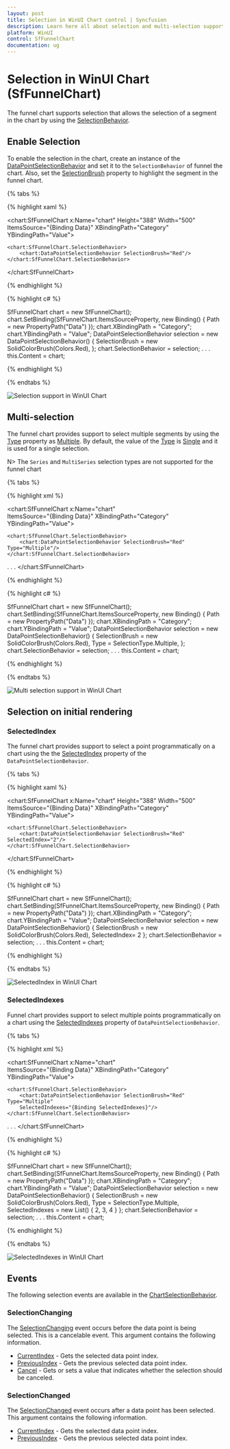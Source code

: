 ```yaml
---
layout: post
title: Selection in WinUI Chart control | Syncfusion
description: Learn here all about selection and multi-selection support in Syncfusion WinUI Chart (SfFunnelChart) control.
platform: WinUI
control: SfFunnelChart
documentation: ug
---
```


# Selection in WinUI Chart (SfFunnelChart)

The funnel chart supports selection that allows the selection of a segment in the chart by using the [SelectionBehavior](). 

## Enable Selection

To enable the selection in the chart, create an instance of the [DataPointSelectionBehavior]() and set it to the `SelectionBehavior` of funnel the chart. Also, set the [SelectionBrush]() property to highlight the segment in the funnel chart.

{% tabs %}

{% highlight xaml %}

<chart:SfFunnelChart x:Name="chart" 
                     Height="388"
                     Width="500"
                     ItemsSource="{Binding Data}" 
                     XBindingPath="Category"
                     YBindingPath="Value">

    <chart:SfFunnelChart.SelectionBehavior>
        <chart:DataPointSelectionBehavior SelectionBrush="Red"/>
    </chart:SfFunnelChart.SelectionBehavior>

</chart:SfFunnelChart>

{% endhighlight %}

{% highlight c# %}

SfFunnelChart chart = new SfFunnelChart();
chart.SetBinding(SfFunnelChart.ItemsSourceProperty, new Binding() { Path = new PropertyPath("Data") });
chart.XBindingPath = "Category";
chart.YBindingPath = "Value";
DataPointSelectionBehavior selection = new DataPointSelectionBehavior()
{
    SelectionBrush = new SolidColorBrush(Colors.Red),
};
chart.SelectionBehavior = selection;
. . .
this.Content = chart;

{% endhighlight %}

{% endtabs %}

![Selection support in WinUI Chart](Selection_images/winui-chart_segment_selection.png)

## Multi-selection

The funnel chart provides support to select multiple segments by using the [Type](https://help.syncfusion.com/cr/winui/Syncfusion.UI.Xaml.Charts.ChartSelectionBehavior.html#Syncfusion_UI_Xaml_Charts_ChartSelectionBehavior_Type) property as [Multiple](). By default, the value of the [Type](https://help.syncfusion.com/cr/winui/Syncfusion.UI.Xaml.Charts.ChartSelectionBehavior.html#Syncfusion_UI_Xaml_Charts_ChartSelectionBehavior_Type) is [Single]() and it is used for a single selection.

N> The `Series` and `MultiSeries` selection types are not supported for the funnel chart

{% tabs %}

{% highlight xml %}

<chart:SfFunnelChart x:Name="chart"  
                     ItemsSource="{Binding Data}" 
                     XBindingPath="Category"
                     YBindingPath="Value">

    <chart:SfFunnelChart.SelectionBehavior>
        <chart:DataPointSelectionBehavior SelectionBrush="Red" Type="Multiple"/>
    </chart:SfFunnelChart.SelectionBehavior>
. . .
</chart:SfFunnelChart>

{% endhighlight %}

{% highlight c# %}

SfFunnelChart chart = new SfFunnelChart();
chart.SetBinding(SfFunnelChart.ItemsSourceProperty, new Binding() { Path = new PropertyPath("Data") });
chart.XBindingPath = "Category";
chart.YBindingPath = "Value";
DataPointSelectionBehavior selection = new DataPointSelectionBehavior()
{
    SelectionBrush = new SolidColorBrush(Colors.Red),
    Type = SelectionType.Multiple,
};
chart.SelectionBehavior = selection;
. . .
this.Content = chart;

{% endhighlight %}

{% endtabs %}

![Multi selection support in WinUI Chart](Selection_images/winui-chart_multi_selection.png)

## Selection on initial rendering

### SelectedIndex

The funnel chart provides support to select a point programmatically on a chart using the the [SelectedIndex]() property of the `DataPointSelectionBehavior`.

{% tabs %}

{% highlight xaml %}

<chart:SfFunnelChart x:Name="chart" 
                     Height="388" Width="500"
                     ItemsSource="{Binding Data}" 
                     XBindingPath="Category"
                     YBindingPath="Value">

    <chart:SfFunnelChart.SelectionBehavior>
        <chart:DataPointSelectionBehavior SelectionBrush="Red" SelectedIndex="2"/>
    </chart:SfFunnelChart.SelectionBehavior>

</chart:SfFunnelChart>

{% endhighlight %}

{% highlight c# %}

SfFunnelChart chart = new SfFunnelChart();
chart.SetBinding(SfFunnelChart.ItemsSourceProperty, new Binding() { Path = new PropertyPath("Data") });
chart.XBindingPath = "Category";
chart.YBindingPath = "Value";
DataPointSelectionBehavior selection = new DataPointSelectionBehavior()
{
    SelectionBrush = new SolidColorBrush(Colors.Red),
    SelectedIndex= 2
};
chart.SelectionBehavior = selection;
. . .
this.Content = chart;

{% endhighlight %}

{% endtabs %}

![SelectedIndex in WinUI Chart](Selection_images/WinUI_chart_selected_index.png)

### SelectedIndexes

Funnel chart provides support to select multiple points programmatically on a chart using the [SelectedIndexes]() property of `DataPointSelectionBehavior`.

{% tabs %}

{% highlight xml %}

<chart:SfFunnelChart x:Name="chart"  
                     ItemsSource="{Binding Data}" 
                     XBindingPath="Category"
                     YBindingPath="Value">

    <chart:SfFunnelChart.SelectionBehavior>
        <chart:DataPointSelectionBehavior SelectionBrush="Red" Type="Multiple"
        SelectedIndexes="{Binding SelectedIndexes}"/>
    </chart:SfFunnelChart.SelectionBehavior>
. . .
</chart:SfFunnelChart>

{% endhighlight %}

{% highlight c# %}

SfFunnelChart chart = new SfFunnelChart();
chart.SetBinding(SfFunnelChart.ItemsSourceProperty, new Binding() { Path = new PropertyPath("Data") });
chart.XBindingPath = "Category";
chart.YBindingPath = "Value";
DataPointSelectionBehavior selection = new DataPointSelectionBehavior()
{
    SelectionBrush = new SolidColorBrush(Colors.Red),
    Type = SelectionType.Multiple,
    SelectedIndexes = new List<int>() { 2, 3, 4 }
};
chart.SelectionBehavior = selection;
. . .
this.Content = chart;

{% endhighlight %}

{% endtabs %}

![SelectedIndexes in WinUI Chart](Selection_images/WinUI_chart_selected_indexes.png)

## Events

The following selection events are available in the [ChartSelectionBehavior]().

### SelectionChanging

The [SelectionChanging](https://help.syncfusion.com/cr/winui/Syncfusion.UI.Xaml.Charts.ChartBase.html#Syncfusion_UI_Xaml_Charts_ChartBase_SelectionChanging) event occurs before the data point is being selected. This is a cancelable event. This argument contains the following information.

* [CurrentIndex]() - Gets the selected data point index.
* [PreviousIndex]() - Gets the previous selected data point index.
* [Cancel]() - Gets or sets a value that indicates whether the selection should be canceled.

### SelectionChanged

The [SelectionChanged](https://help.syncfusion.com/cr/winui/Syncfusion.UI.Xaml.Charts.ChartBase.html#Syncfusion_UI_Xaml_Charts_ChartBase_SelectionChanged) event occurs after a data point has been selected. This argument contains the following information.

* [CurrentIndex]() - Gets the selected data point index.
* [PreviousIndex]() - Gets the previous selected data point index.
